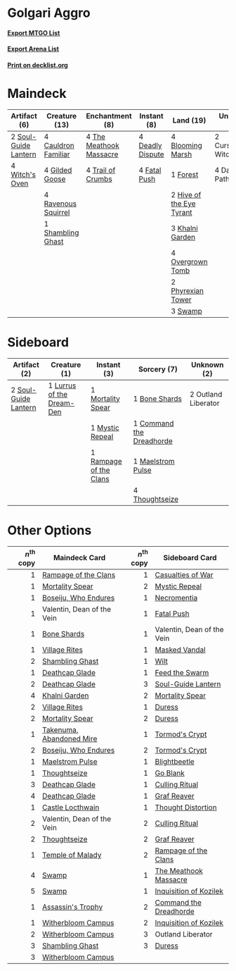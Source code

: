 # Golgari Aggro

#### [Export MTGO List](../collection/Golgari%20Aggro/Golgari%20Aggro.txt)
#### [Export Arena List](../collection/Golgari%20Aggro/Golgari%20Aggro_arena.txt)
#### [Print on decklist.org](http://decklist.org/?deckmain=4%09Blooming%20Marsh%0A4%09Cauldron%20Familiar%0A2%09Cursebound%20Witch%0A4%09Darkbore%20Pathway%0A4%09Deadly%20Dispute%0A4%09Fatal%20Push%0A1%09Forest%0A4%09Gilded%20Goose%0A2%09Hive%20of%20the%20Eye%20Tyrant%0A3%09Khalni%20Garden%0A4%09Overgrown%20Tomb%0A2%09Phyrexian%20Tower%0A4%09Ravenous%20Squirrel%0A1%09Shambling%20Ghast%0A2%09Soul-Guide%20Lantern%0A3%09Swamp%0A4%09The%20Meathook%20Massacre%0A4%09Trail%20of%20Crumbs%0A4%09Witch's%20Oven&deckside=1%09Bone%20Shards%0A1%09Command%20the%20Dreadhorde%0A1%09Lurrus%20of%20the%20Dream-Den%0A1%09Maelstrom%20Pulse%0A1%09Mortality%20Spear%0A1%09Mystic%20Repeal%0A2%09Outland%20Liberator%0A1%09Rampage%20of%20the%20Clans%0A2%09Soul-Guide%20Lantern%0A4%09Thoughtseize)
# Maindeck

|                                         Artifact (6)                                          |                                        Creature (13)                                         |                                         Enchantment (8)                                          |                                        Instant (8)                                        |                                             Land (19)                                             |   Unknown (6)    |
|-----------------------------------------------------------------------------------------------|----------------------------------------------------------------------------------------------|--------------------------------------------------------------------------------------------------|-------------------------------------------------------------------------------------------|---------------------------------------------------------------------------------------------------|------------------|
|2 [Soul-Guide Lantern](http://gatherer.wizards.com/Pages/Card/Details.aspx?multiverseid=476488)|4 [Cauldron Familiar](http://gatherer.wizards.com/Pages/Card/Details.aspx?multiverseid=473043)|4 [The Meathook Massacre](http://gatherer.wizards.com/Pages/Card/Details.aspx?multiverseid=534886)|4 [Deadly Dispute](http://gatherer.wizards.com/Pages/Card/Details.aspx?multiverseid=527381)|4 [Blooming Marsh](http://gatherer.wizards.com/Pages/Card/Details.aspx?multiverseid=417816)        |2 Cursebound Witch|
|4 [Witch's Oven](http://gatherer.wizards.com/Pages/Card/Details.aspx?multiverseid=473199)      |4 [Gilded Goose](http://gatherer.wizards.com/Pages/Card/Details.aspx?multiverseid=473122)     |4 [Trail of Crumbs](http://gatherer.wizards.com/Pages/Card/Details.aspx?multiverseid=473141)      |4 [Fatal Push](http://gatherer.wizards.com/Pages/Card/Details.aspx?multiverseid=423724)    |1 [Forest](http://gatherer.wizards.com/Pages/Card/Details.aspx?multiverseid=439860)                |4 Darkbore Pathway|
|                                                                                               |4 [Ravenous Squirrel](http://gatherer.wizards.com/Pages/Card/Details.aspx?multiverseid=522287)|                                                                                                  |                                                                                           |2 [Hive of the Eye Tyrant](http://gatherer.wizards.com/Pages/Card/Details.aspx?multiverseid=527545)|                  |
|                                                                                               |1 [Shambling Ghast](http://gatherer.wizards.com/Pages/Card/Details.aspx?multiverseid=527406)  |                                                                                                  |                                                                                           |3 [Khalni Garden](http://gatherer.wizards.com/Pages/Card/Details.aspx?multiverseid=220535)         |                  |
|                                                                                               |                                                                                              |                                                                                                  |                                                                                           |4 [Overgrown Tomb](http://gatherer.wizards.com/Pages/Card/Details.aspx?multiverseid=405103)        |                  |
|                                                                                               |                                                                                              |                                                                                                  |                                                                                           |2 [Phyrexian Tower](http://gatherer.wizards.com/Pages/Card/Details.aspx?multiverseid=456844)       |                  |
|                                                                                               |                                                                                              |                                                                                                  |                                                                                           |3 [Swamp](http://gatherer.wizards.com/Pages/Card/Details.aspx?multiverseid=439858)                 |                  |


# Sideboard

|                                         Artifact (2)                                          |                                            Creature (1)                                            |                                           Instant (3)                                           |                                            Sorcery (7)                                            |    Unknown (2)    |
|-----------------------------------------------------------------------------------------------|----------------------------------------------------------------------------------------------------|-------------------------------------------------------------------------------------------------|---------------------------------------------------------------------------------------------------|-------------------|
|2 [Soul-Guide Lantern](http://gatherer.wizards.com/Pages/Card/Details.aspx?multiverseid=476488)|1 [Lurrus of the Dream-Den](http://gatherer.wizards.com/Pages/Card/Details.aspx?multiverseid=479746)|1 [Mortality Spear](http://gatherer.wizards.com/Pages/Card/Details.aspx?multiverseid=513699)     |1 [Bone Shards](http://gatherer.wizards.com/Pages/Card/Details.aspx?multiverseid=522152)           |2 Outland Liberator|
|                                                                                               |                                                                                                    |1 [Mystic Repeal](http://gatherer.wizards.com/Pages/Card/Details.aspx?multiverseid=476431)       |1 [Command the Dreadhorde](http://gatherer.wizards.com/Pages/Card/Details.aspx?multiverseid=461009)|                   |
|                                                                                               |                                                                                                    |1 [Rampage of the Clans](http://gatherer.wizards.com/Pages/Card/Details.aspx?multiverseid=457278)|1 [Maelstrom Pulse](http://gatherer.wizards.com/Pages/Card/Details.aspx?multiverseid=180613)       |                   |
|                                                                                               |                                                                                                    |                                                                                                 |4 [Thoughtseize](http://gatherer.wizards.com/Pages/Card/Details.aspx?multiverseid=438676)          |                   |


# Other Options

|*n*<sup>th</sup> copy|                                           Maindeck Card                                           |*n*<sup>th</sup> copy|                                         Sideboard Card                                          |
|--------------------:|---------------------------------------------------------------------------------------------------|--------------------:|-------------------------------------------------------------------------------------------------|
|                    1|[Rampage of the Clans](http://gatherer.wizards.com/Pages/Card/Details.aspx?multiverseid=457278)    |                    1|[Casualties of War](http://gatherer.wizards.com/Pages/Card/Details.aspx?multiverseid=461114)     |
|                    1|[Mortality Spear](http://gatherer.wizards.com/Pages/Card/Details.aspx?multiverseid=513699)         |                    2|[Mystic Repeal](http://gatherer.wizards.com/Pages/Card/Details.aspx?multiverseid=476431)         |
|                    1|[Boseiju, Who Endures](http://gatherer.wizards.com/Pages/Card/Details.aspx?multiverseid=548579)    |                    1|[Necromentia](http://gatherer.wizards.com/Pages/Card/Details.aspx?multiverseid=485439)           |
|                    1|Valentin, Dean of the Vein                                                                         |                    1|[Fatal Push](http://gatherer.wizards.com/Pages/Card/Details.aspx?multiverseid=423724)            |
|                    1|[Bone Shards](http://gatherer.wizards.com/Pages/Card/Details.aspx?multiverseid=522152)             |                    1|Valentin, Dean of the Vein                                                                       |
|                    1|[Village Rites](http://gatherer.wizards.com/Pages/Card/Details.aspx?multiverseid=485449)           |                    1|[Masked Vandal](http://gatherer.wizards.com/Pages/Card/Details.aspx?multiverseid=503800)         |
|                    2|[Shambling Ghast](http://gatherer.wizards.com/Pages/Card/Details.aspx?multiverseid=527406)         |                    1|[Wilt](http://gatherer.wizards.com/Pages/Card/Details.aspx?multiverseid=479696)                  |
|                    1|[Deathcap Glade](http://gatherer.wizards.com/Pages/Card/Details.aspx?multiverseid=541137)          |                    1|[Feed the Swarm](http://gatherer.wizards.com/Pages/Card/Details.aspx?multiverseid=491737)        |
|                    2|[Deathcap Glade](http://gatherer.wizards.com/Pages/Card/Details.aspx?multiverseid=541137)          |                    3|[Soul-Guide Lantern](http://gatherer.wizards.com/Pages/Card/Details.aspx?multiverseid=476488)    |
|                    4|[Khalni Garden](http://gatherer.wizards.com/Pages/Card/Details.aspx?multiverseid=220535)           |                    2|[Mortality Spear](http://gatherer.wizards.com/Pages/Card/Details.aspx?multiverseid=513699)       |
|                    2|[Village Rites](http://gatherer.wizards.com/Pages/Card/Details.aspx?multiverseid=485449)           |                    1|[Duress](http://gatherer.wizards.com/Pages/Card/Details.aspx?multiverseid=14557)                 |
|                    2|[Mortality Spear](http://gatherer.wizards.com/Pages/Card/Details.aspx?multiverseid=513699)         |                    2|[Duress](http://gatherer.wizards.com/Pages/Card/Details.aspx?multiverseid=14557)                 |
|                    1|[Takenuma, Abandoned Mire](http://gatherer.wizards.com/Pages/Card/Details.aspx?multiverseid=548591)|                    1|[Tormod's Crypt](http://gatherer.wizards.com/Pages/Card/Details.aspx?multiverseid=389723)        |
|                    2|[Boseiju, Who Endures](http://gatherer.wizards.com/Pages/Card/Details.aspx?multiverseid=548579)    |                    2|[Tormod's Crypt](http://gatherer.wizards.com/Pages/Card/Details.aspx?multiverseid=389723)        |
|                    1|[Maelstrom Pulse](http://gatherer.wizards.com/Pages/Card/Details.aspx?multiverseid=180613)         |                    1|[Blightbeetle](http://gatherer.wizards.com/Pages/Card/Details.aspx?multiverseid=466841)          |
|                    1|[Thoughtseize](http://gatherer.wizards.com/Pages/Card/Details.aspx?multiverseid=438676)            |                    1|[Go Blank](http://gatherer.wizards.com/Pages/Card/Details.aspx?multiverseid=513549)              |
|                    3|[Deathcap Glade](http://gatherer.wizards.com/Pages/Card/Details.aspx?multiverseid=541137)          |                    1|[Culling Ritual](http://gatherer.wizards.com/Pages/Card/Details.aspx?multiverseid=513664)        |
|                    4|[Deathcap Glade](http://gatherer.wizards.com/Pages/Card/Details.aspx?multiverseid=541137)          |                    1|[Graf Reaver](http://gatherer.wizards.com/Pages/Card/Details.aspx?multiverseid=540963)           |
|                    1|[Castle Locthwain](http://gatherer.wizards.com/Pages/Card/Details.aspx?multiverseid=473203)        |                    1|[Thought Distortion](http://gatherer.wizards.com/Pages/Card/Details.aspx?multiverseid=466871)    |
|                    2|Valentin, Dean of the Vein                                                                         |                    2|[Culling Ritual](http://gatherer.wizards.com/Pages/Card/Details.aspx?multiverseid=513664)        |
|                    2|[Thoughtseize](http://gatherer.wizards.com/Pages/Card/Details.aspx?multiverseid=438676)            |                    2|[Graf Reaver](http://gatherer.wizards.com/Pages/Card/Details.aspx?multiverseid=540963)           |
|                    1|[Temple of Malady](http://gatherer.wizards.com/Pages/Card/Details.aspx?multiverseid=380515)        |                    2|[Rampage of the Clans](http://gatherer.wizards.com/Pages/Card/Details.aspx?multiverseid=457278)  |
|                    4|[Swamp](http://gatherer.wizards.com/Pages/Card/Details.aspx?multiverseid=439858)                   |                    1|[The Meathook Massacre](http://gatherer.wizards.com/Pages/Card/Details.aspx?multiverseid=534886) |
|                    5|[Swamp](http://gatherer.wizards.com/Pages/Card/Details.aspx?multiverseid=439858)                   |                    1|[Inquisition of Kozilek](http://gatherer.wizards.com/Pages/Card/Details.aspx?multiverseid=416897)|
|                    1|[Assassin's Trophy](http://gatherer.wizards.com/Pages/Card/Details.aspx?multiverseid=452902)       |                    2|[Command the Dreadhorde](http://gatherer.wizards.com/Pages/Card/Details.aspx?multiverseid=461009)|
|                    1|[Witherbloom Campus](http://gatherer.wizards.com/Pages/Card/Details.aspx?multiverseid=513767)      |                    2|[Inquisition of Kozilek](http://gatherer.wizards.com/Pages/Card/Details.aspx?multiverseid=416897)|
|                    2|[Witherbloom Campus](http://gatherer.wizards.com/Pages/Card/Details.aspx?multiverseid=513767)      |                    3|Outland Liberator                                                                                |
|                    3|[Shambling Ghast](http://gatherer.wizards.com/Pages/Card/Details.aspx?multiverseid=527406)         |                    3|[Duress](http://gatherer.wizards.com/Pages/Card/Details.aspx?multiverseid=14557)                 |
|                    3|[Witherbloom Campus](http://gatherer.wizards.com/Pages/Card/Details.aspx?multiverseid=513767)      |                     |                                                                                                 |

